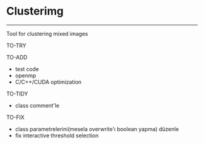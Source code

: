 # Clusterimg
---
Tool for clustering mixed images

TO-TRY

TO-ADD
- test code
- openmp
- C/C++/CUDA optimization

TO-TIDY
- class comment'le

TO-FIX
- class parametrelerini(mesela overwrite'ı boolean yapma) düzenle
- fix interactive threshold selection